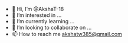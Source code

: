 - 👋 Hi, I’m @AkshaT-18
- 👀 I’m interested in ...
- 🌱 I’m currently learning ...
- 💞️ I’m looking to collaborate on ...
- 📫 How to reach me akshatw385@gmail.com

<!---
AkshaT-18/AkshaT-18 is a ✨ special ✨ repository because its `README.md` (this file) appears on your GitHub profile.
You can click the Preview link to take a look at your changes.
--->
